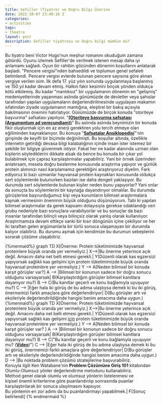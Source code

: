```yaml
---
title: Sefiller (Tiyatro) ve Doğru Bilgi Üzerine
date: 2022-10-07 23:40:16 Z
categories:
- activities
tags:
- theatre
layout: post
description: Sefiller tiyatrosu ve doğru bilgi mümkün mü?
---
```


 Bu tiyatro beni Victor Hugo'nun meşhur romanını okuduğum zamana götürdü. Oyunu izlemek Sefiller'de verilmek istenen mesajı daha iyi anlamamı sağladı.
 Oyun bir rahibin gözünden dönemin koşullarını anlatarak başladı. "Pencere vergisi"nden bahsedildi ve toplumun genel sefaleti betimlendi. Pencere vergisi evlerde bulunan pencere sayısına göre alınan vergiye verilen isim. İlk defa 17. yüz yılın sonunda uygulanmaya başlanmış ve 150 yıl kadar devam etmiş. Halkın fakir kesimini birçok yönden oldukça kötü etkilemiş. Bu kadar "mantıksız" bir uygulamanın dönemin en "gelişmiş" medeniyetlerinde yaşanması aslında günümüzde de devletler veya şahıslar tarafından yapılan uygulamaların değerlendirilmesinde uygulayan makamın sıfatından ziyade uygulamanın mantığına, eleştirel bir bakış açısıyla bakılmasının önemini hatırlatıyor. Günümüzde de birçok konuda "otoriteye başvurma" safsatası yapılıyor. "**<a href= "https://evrimagaci.org/otoriteye-basvurma-mantik-hatasi-appeal-to-authority-220">(Otoriteye başvurma safsatası (Argumentum ad verecundiam))</a>**" Bu aslında aslında beynimizin bir konuda fikir oluşturmak için en az enerji gerektiren yolu tercih etmeye olan eğiliminden kaynaklanıyor. Bu konuya  "**<a href= "https://fularsizentellik.com/safsatalaransiklopedisi">Safsatalar Ansiklopedisi</a>**"'nin girişinde de keyifli bir biçimde değinilmişti. Bu koşullar altında, özellikle internetin getirdiği devasa bilgi kalabalığının içinde insan ister istemez bir şekilde bir bilgiye güvenmek istiyor. Fakat her ne kadar alanında uzman olan kişilerin söylediklerini dikkate alsak da bence bu konuda bir çıkar yol bulabilmek için çapraz karşılaştırmalar yapabiliriz. Yani bir örnek üzerinden anlatırsam, mesela doğru beslenme konusunda araştırma yapıyor ve günlük protein alımınızı nasıl karşılamamız gerektiğini araştırıyoruz diyelim. Fark ediyoruz ki bazı uzmanlar hayvansal protein kaynakları konusunda oldukça sert söylemlerde bulunurken bazıları ise daha dengeli yaklaşıyor. Bu durumda sert söylemlerde bulunan kişiler neden bunu yapıyorlar? Yani onlar da sonuçta bu söylemlerini bir kaynağa dayandırıyor olmalılar. Bu durumda görüşlerine başvurduğumuz kişi veya kurumların bilimsel araştırmalara kaynak vermesinin öneminin büyük olduğunu düşünüyorum. Tabi ki yapılan bilimsel araştırmalar da gerek kapsamı dolayısıyla gerekse odaklandığı veri grubu nedeniyle bazı sonuçlara varabiliyorlar ve bu sonuçlar da bazı insanlar tarafından bilinçli veya bilinçsiz olarak yanlış olarak kullanılıyor. Araştırmamıza devam ettikçe sanki bir kısır döngünün içine çekiliyor ve her iki taraftan gelen argümanlarla bir türlü sonuca ulaşamayan bir durumda kalıyor olabiliriz. Bu durumu aşmak için kendimize bu durumun sebeplerini sorarak çözüme ulaşabiliriz.

{%mermaid%}
graph TD
    X[Önerme: Protein tüketimimizde hayvansal proteinlere büyük oranda yer vermeliyiz.]
    X-->|Bu önerme yeterince açık değil. Amacını daha net belli etmesi gerekli.| Y(Düzenli olarak kas egzersizi yapıyorsak sağlıklı kas gelişimi için protein tüketimimizde büyük oranda hayvansal proteinlere yer vermeliyiz.)
    Y --> A[Neden bilimsel bir konuda karşıt görüşler var?] 
    A --> |Bilimsel bir konunun sadece bir doğru sonucu olduğunu varsayarsak| B(Karşılaştırdığım görüşler bilimsel kanıtlara dayanıyor mu?)
    B --> C(Bu kanıtlar geçerli ve konu bağlamıyla uyuşuyor mu?)
    C --> |Eğer hala iki görüş de bu adıma ulaştıysa demek ki bu iki görüş, önermemizi farklı amaçlara göre değerlendiriyor| D(Bu görüşler artı ve eksileriyle değerlendirildiğinde hangisi benim amacıma daha uygun.) 
{%mermaid%}
 graph TD
    X[Önerme: Protein tüketimimizde hayvansal proteinlere büyük oranda yer vermeliyiz.]
    X-->|Bu önerme yeterince açık değil. Amacını daha net belli etmesi gerekli.| Y(Düzenli olarak kas egzersizi yapıyorsak sağlıklı kas gelişimi <u>için</u> protein tüketimimizde büyük oranda hayvansal proteinlere yer vermeliyiz.)
    Y --> A[Neden bilimsel bir konuda karşıt görüşler var? ] 
    A --> |Bilimsel bir konunun sadece bir doğru sonucu olduğunu varsayarsak| B(Karşılaştırdığım görüşler bilimsel kanıtlara dayanıyor mu?)
    B --> C("Bu kanıtlar geçerli ve konu bağlamıyla uyuşuyor mu? (<a href='https://www.youtube.com/watch?v=bVG2OQp6jEQ'><b>Video</b></a>)")
    C --> |Eğer hala iki görüş de bu adıma ulaştıysa demek ki bu iki görüş, önermemizi farklı amaçlara göre değerlendiriyor| D(Bu görüşler artı ve eksileriyle değerlendirildiğinde hangisi benim amacıma daha uygun.)
    D --> |Bu noktada problem çözümü stratejilerine başvurabiliriz. <br> Konuyla ilgili Ken Watabane'nin <b>Problem Çözümüne Giriş 101</b> kitabından <br> Olumlu-Olumsuz yönler değerlendirme metodunu kullanabiliriz. <br> Method genel olarak olumlu ve olumsuz yönlerin listelenmesi ve <br> kişisel önemli kriterlerine göre puanlandırılıp sonrasında puanlar <br> karşılaştırılarak bir sonuca ulaşılmasını kapsıyor. <br> Bu yöntemin en zor adımı da bu puanlandırmayı yapabilmek.| F[Sonuç belirlendi]
{% endmermaid %}

